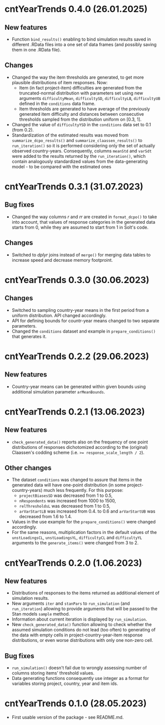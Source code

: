 # cntYearTrends 0.4.0 (26.01.2025)

## New features

-   Function `bind_results()` enabling to bind simulation results saved in different .RData files into a one set of data frames (and possibly saving them in one .RData file).

## Changes

-   Changed the way the item thresholds are generated, to get more plausible distributions of item responses. Now:
    -   Item (in fact project-item) difficulties are generated from the truncated-normal distribution with parameters set using new arguments `difficultyMean`, `difficultySD`, `difficultyLB`, `difficultyUB` defined in the `conditions` data frame.
    -   Item thresholds are generated to have average of the previously generated item difficulty and distances between consecutive thresholds sampled from the distribution uniform on [0.3, 1].
-   Changed the value of `difficultyYSD` in the `conditions` data set to 0.1 (from 0.2).
-   Standardization of the estimated results was moved from `summarize_dcpo_results()` and `summarize_claassen_results()` to `run_iteration()` so it is performed considering only the set of actually observed country-years. Consequently, columns `meanStd` and `varSdt` were added to the results returned by the `run_iteration()`, which contain analogously standardized values from the data-generating model - to be compared with the estimated ones

# cntYearTrends 0.3.1 (31.07.2023)

## Bug fixes

-   Changed the way columns *r* and *rr* are created in `format_dcpo()` to take into account, that values of response categories in the generated data starts from 0, while they are assumed to start from 1 in Solt's code.

## Changes

-   Switched to *dplyr* joins instead of `merge()` for merging data tables to increase speed and decrease memory footproint.

# cntYearTrends 0.3.0 (30.06.2023)

## Changes

-   Switched to sampling country-year means in the first period from a uniform distribution. API changed accordingly.
-   API for defining bounds for countr-year means changed to two separate parameters.
-   Changed the `conditions` dataset and example in `prepare_conditions()` that generates it.

# cntYearTrends 0.2.2 (29.06.2023)

## New features

-   Country-year means can be generated within given bounds using additional simulation parameter `arMeanBounds`.

# cntYearTrends 0.2.1 (13.06.2023)

## New features

-   `check_generated_data()` reports also on the frequency of one point distributions of responses dichotomized according to the (original) Claassen's codding scheme (i.e. `>= response_scale_length / 2`).

## Other changes

-   The dataset `conditions` was changed to assure that items in the generated data will have one-point distribution (in some project-country-years) much less frequently. For this purpose:
    - `projectBiasesSD` was decreased from 1 to 0.5,
    - `nRespondents` was increased from 1000 to 1500,
    - `relThresholdsL` was decreased from 1 to 0.5,
    - `arVarStartLB` was increased from 0.4. to 0.6 and `arVarStartUB` was decreased from 1.6 to 1.4.
-   Values in the use example for the `prepare_conditions()` were changed accordingly.
-   For the same reasons, multiplication factors in the default values of the `unstLoadingsCL`, `unstLoadingsYL`, `difficultyCL` and `difficultyYL` arguments to the `generate_items()` were changed from 3 to 2.

# cntYearTrends 0.2.0 (1.06.2023)

## New features

-   Distributions of responses to the items returned as additional element of simulation results.
-   New arguments `iter` and `stanPars` to `run_simulation` (and `run_iteration`) allowing to provide arguments that will be passed to the Stan models `sample` method.
-   Information about current iteration is displayed by `run_simulation`.
-   New `check_generated_data()` function allowing to check whether the assumed simulation conditions do not lead (too often) to generating of the data with empty cells in project-country-year-item response distributions, or even worse distributions with only one non-zero cell.

## Bug fixes

-   `run_simulation()` doesn't fail due to wrongly assessing number of columns storing items' threshold values.
-   Data generating functions consequently use integer as a format for variables storing project, country, year and item ids.

# cntYearTrends 0.1.0 (28.05.2023)

-   First usable version of the package - see README.md.

